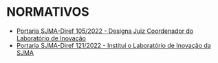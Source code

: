 # NORMATIVOS

* [Portaria SJMA-Diref 105/2022 - Designa Juiz Coordenador do Laboratório de Inovação](https://sei.trf1.jus.br/sei/documento_consulta_externa.php?id_acesso_externo=177092&id_documento=17224950&infra_hash=da1c257279b17b190d0242c4d667c5fc)
* [Portaria SJMA-Diref 121/2022 - Institui o Laboratório de Inovação da SJMA](https://sei.trf1.jus.br/sei/documento_consulta_externa.php?id_acesso_externo=177092&id_documento=17362522&infra_hash=14cd422cff5e6a3bc0ea75c6ce29dc0b)

<!-- ![Barra tipo linktree](../bg-jf.png)



<div style="
  margin: 0 auto;">

  <div style="width:30%;margin: 0 auto;">

![Barra tipo linktree](../bg.png)

</div>

![Barra tipo linktree](barra.png)
![Barra tipo linktree](barra-composicao.png)
![Barra tipo linktree](barra-fluxos.png)
![Barra tipo linktree](barra-projetos.png)
![Barra tipo linktree](barra-normativos.png)
![Barra tipo linktree](barra-leitura.png)
![Barra tipo linktree](barra-contatos.png)

</div> -->